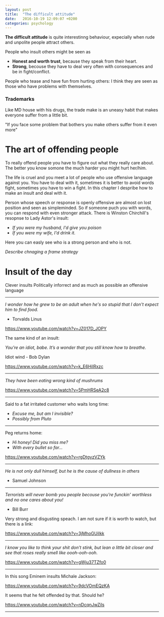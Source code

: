 ```yaml
---
layout: post
title:  "The difficult attitude"
date:   2016-10-19 12:09:07 +0200
categories: psychology
---
```


**The difficult attitude** is quite interestinng behaviour, expecially when rude and unpolite people attract others. 


People who insult others might be seen as

* **Honest and worth trust**, because they speak from their heart.
* **Strong**, becouse they have to deal very often with consequences and be in fight/conflict.

People who tease and have fun from hurting others: I think they are seen as those who have problems with themselves. 

### Trademarks 

Like MD house with his drugs, the trade make is an uneasy habit that makes everyone suffer from a little bit.

"If you face some problem that bothers you make others suffer from it even more"

# The art of offending people

To really offend people you have to figure out what they really care about. The better you know somone the much harder you might hurt her/him.

The life is cruel and you meet a lot of people who use offensive language against you. You have to deal with it, sometimes it is better to avoid words fight, sometimes you have to win a fight. In this chapter I despribe how to make an insult and deal with it.

Person whose speech or response is openly offensive are almost on lost position and seen as simpleminded. So if someone puch you with words, you can respond with even stronger attack. There is Winston Chirchill's resopnse to Lady Astor's insult:

- *If you were my husband, I'd give you poison*
- *If you were my wife, I'd drink it.*

Here you can easly see who is a strong person and who is not. 

*Describe chnaging a frame strategy*



# Insult of the day

Clever insults Politically inforrect and as much as possible an offensive language

---
*I wonder how he grew to be an adult when he's so stupid that I don't expect him to find food.*
- Torvalds Linus

https://www.youtube.com/watch?v=JZ017D_JOPY

The same kind of an insult:

*You’re an idiot, babe. It’s a wonder that you still know how to breathe.*

Idiot wind - Bob Dylan

https://www.youtube.com/watch?v=k_E6HiIRxzc

---
*They have been eating wrong kind of mushrums*

https://www.youtube.com/watch?v=5PmHRSeA2c8

---
Said to a fat irritated customer who waits long time:

- *Excuse me, but am I invisible?*
- *Possibly from Pluto*

---
Peg returns home:

- *Hi honey! Did you miss me?*
- *With every bullet so far...*

https://www.youtube.com/watch?v=rgDtgyzVZYk

---

*He is not only dull himself, but he is the cause of dullness in others*
- Samuel Johnson

---

*Terrorists will never bomb you people becouse you're funckin' worthless and no one cares about you!*
- Bill Burr

Very strong and disgusting speach. I am not sure if it is worth to watch, but there is a link:

https://www.youtube.com/watch?v=3jMhoGUiIkk

---

*I know you like to think your shit don’t stink, but lean a little bit closer and see that roses really smell like oooh-ooh-ooh.*

https://www.youtube.com/watch?v=gWju37TZfo0

---
In this song Eminem insults Michale Jackson:

https://www.youtube.com/watch?v=9dcVOmEQzKA

It seems that he felt offended by that. Should he?

https://www.youtube.com/watch?v=nDcqnJwZils

---